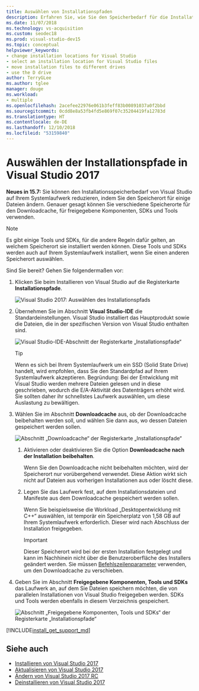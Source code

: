```yaml
---
title: Auswählen von Installationspfaden
description: Erfahren Sie, wie Sie den Speicherbedarf für die Installation von Visual Studio auf dem Systemlaufwerk reduzieren können, indem Sie den Downloadcache, die freigegebenen Komponenten, die SDKs und die Tools auf verschiedene Laufwerke verteilen.
ms.date: 11/07/2018
ms.technology: vs-acquisition
ms.custom: seodec18
ms.prod: visual-studio-dev15
ms.topic: conceptual
helpviewer_keywords:
- change installation locations for Visual Studio
- select an installation location for Visual Studio files
- move installation files to different drives
- use the D drive
author: TerryGLee
ms.author: tglee
manager: douge
ms.workload:
- multiple
ms.openlocfilehash: 2acefee22976e061b3feff83b00891037a0f2bbd
ms.sourcegitcommit: 0cdd8e8a53fb4fd5e869f07c35204419fa12783d
ms.translationtype: HT
ms.contentlocale: de-DE
ms.lasthandoff: 12/10/2018
ms.locfileid: "53159840"
---
```

# <a name="select-the-installation-locations-in-visual-studio-2017"></a>Auswählen der Installationspfade in Visual Studio 2017

**Neues in 15.7:** Sie können den Installationsspeicherbedarf von Visual Studio auf Ihrem Systemlaufwerk reduzieren, indem Sie den Speicherort für einige Dateien ändern. Genauer gesagt können Sie verschiedene Speicherorte für den Downloadcache, für freigegebene Komponenten, SDKs und Tools verwenden.

   > [!NOTE]
   > Es gibt einige Tools und SDKs, für die andere Regeln dafür gelten, an welchem Speicherort sie installiert werden können. Diese Tools und SDKs werden auch auf Ihrem Systemlaufwerk installiert, wenn Sie einen anderen Speicherort auswählen.

Sind Sie bereit? Gehen Sie folgendermaßen vor:

1. Klicken Sie beim Installieren von Visual Studio auf die Registerkarte **Installationspfade**.

   ![Visual Studio 2017: Auswählen des Installationspfads](media/vs-installation-locations.png "Auswählen des Installationspfads")

1. Übernehmen Sie im Abschnitt **Visual Studio-IDE** die Standardeinstellungen. Visual Studio installiert das Hauptprodukt sowie die Dateien, die in der spezifischen Version von Visual Studio enthalten sind.

   ![Visual Studio-IDE-Abschnitt der Registerkarte „Installationspfade“](media/vs-installation-locations-ide.png "Akzeptieren des Standardpfads für den Abschnitt „Visual Studio-IDE“ der Registerkarte „Installationspfade“")

   > [!TIP]
   > Wenn es sich bei Ihrem Systemlaufwerk um ein SSD (Solid State Drive) handelt, wird empfohlen, dass Sie den Standardpfad auf Ihrem Systemlaufwerk akzeptieren. Begründung: Bei der Entwicklung mit Visual Studio werden mehrere Dateien gelesen und in diese geschrieben, wodurch die E/A-Aktivität des Datenträgers erhöht wird. Sie sollten daher ihr schnellstes Laufwerk auswählen, um diese Auslastung zu bewältigen.

1. Wählen Sie im Abschnitt **Downloadcache** aus, ob der Downloadcache beibehalten werden soll, und wählen Sie dann aus, wo dessen Dateien gespeichert werden sollen.

     ![Abschnitt „Downloadcache“ der Registerkarte „Installationspfade“](media/vs-installation-locations-cache.png "Auswählen, ob der Downloadcache nach der Installation beibehalten werden soll, und Festlegen des Laufwerks, auf dem Dateien gespeichert werden sollen")

    1. Aktivieren oder deaktivieren Sie die Option **Downloadcache nach der Installation beibehalten**.

       Wenn Sie den Downloadcache nicht beibehalten möchten, wird der Speicherort nur vorübergehend verwendet. Diese Aktion wirkt sich nicht auf Dateien aus vorherigen Installationen aus oder löscht diese.

    1. Legen Sie das Laufwerk fest, auf dem Installationsdateien und Manifeste aus dem Downloadcache gespeichert werden sollen.

        Wenn Sie beispielsweise die Workload „Desktopentwicklung mit C++“ auswählen, ist temporär ein Speicherplatz von 1,58 GB auf Ihrem Systemlaufwerk erforderlich. Dieser wird nach Abschluss der Installation freigegeben.

       > [!IMPORTANT]
       > Dieser Speicherort wird bei der ersten Installation festgelegt und kann im Nachhinein nicht über die Benutzeroberfläche des Installers geändert werden. Sie müssen [Befehlszeilenparameter](use-command-line-parameters-to-install-visual-studio.md) verwenden, um den Downloadcache zu verschieben.

1. Geben Sie im Abschnitt **Freigegebene Komponenten, Tools und SDKs** das Laufwerk an, auf dem Sie Dateien speichern möchten, die von parallelen Installationen von Visual Studio freigegeben werden. SDKs und Tools werden ebenfalls in diesem Verzeichnis gespeichert.

   ![Abschnitt „Freigegebene Komponenten, Tools und SDKs“ der Registerkarte „Installationspfade“](media/vs-installation-locations-shared.png "Festlegen des Speicherorts, in dem freigegebene Komponenten, Tools und SDKs gespeichert werden sollen")

[!INCLUDE[install_get_support_md](includes/install_get_support_md.md)]

## <a name="see-also"></a>Siehe auch

* [Installieren von Visual Studio 2017](install-visual-studio.md)
* [Aktualisieren von Visual Studio 2017](update-visual-studio.md)
* [Ändern von Visual Studio 2017 RC](update-visual-studio.md)
* [Deinstallieren von Visual Studio 2017](uninstall-visual-studio.md)
